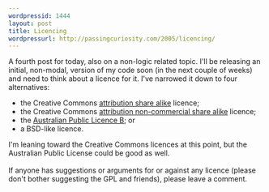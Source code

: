 ```yaml
--- 
wordpressid: 1444
layout: post
title: Licencing
wordpressurl: http://passingcuriosity.com/2005/licencing/
---
```

A fourth post for today, also on a non-logic related topic. I'll be releasing an initial, non-modal, version of my code soon (in the next couple of weeks) and need to think about a licence for it. I've narrowed it down to four alternatives:<ul><li>the Creative Commons <a href="http://creativecommons.org/licenses/by-sa/2.1/au/">attribution share alike</a> licence;</li> <li>the Creative Commons <a href="http://creativecommons.org/licenses/by-nc-sa/2.1/au/">attribution non-commercial share alike</a> licence; </li><li>the <a href="http://nicta.com.au/director/commercialisation/open_source_licence.cfm">Australian Public Licence B</a>; or</li><li>a BSD-like licence.</li></ul>I'm leaning toward the Creative Commons licences at this point, but the Australian Public License could be good as well.<br /><br />If anyone has suggestions or arguments for or against any licence (please don't bother suggesting the GPL and friends), please leave a comment.
